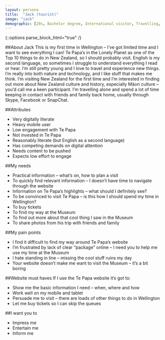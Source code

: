 ```yaml
---
layout: persona
title:  "Jack (tourist)"
image: "jack"
demographic: [20s, Bachelor degree, International visitor, Travelling, Museum visitor]
---
```


{::options parse_block_html="true" /}
<div class="col">

##About Jack
This is my first time in Wellington – I’ve got limited time and I want to see everything I can! Te Papa’s in the Lonely Planet as one of the Top 10 things to do in New Zealand, so I should probably visit. English is my second language, so sometimes I struggle to understand everything I read or hear.
I’m still pretty young and I love to travel and experience new things. I’m really into both nature and technology, and I like stuff that makes me think. I’m visiting New Zealand for the first time and I’m interested in finding out more about New Zealand culture and history, especially Māori culture – you’d call me a keen participant. I’m travelling alone and spend a lot of time keeping in contact with friends and family back home, usually through Skype, Facebook or SnapChat.

##Attributes
* Very digitally literate
* Heavy mobile user
* Low engagement with Te Papa
* Not invested in Te Papa
* Reasonably literate (but English as a second language)
* Has competing demands on digital attention
* Needs content to be pushed
* Expects low effort to engage


</div>
<div class="col">

##My needs
* Practical information – what’s on, how to plan a visit
* To quickly find relevant information – I doesn’t have time to navigate through the website
* Information on Te Papa’s highlights – what should I definitely see?
* To be convinced to visit Te Papa – is this how I should spend my time in Wellington?
* To buy tickets
* To find my way at the Museum
* To find out more about that cool thing I saw in the Museum
* To share photos from his trip with friends and family

##My pain points
* I find it difficult to find my way around Te Papa’s website
* I’m frustrated by lack of clear “package” online – I need you to help me use my time at the Museum
* I hate standing in line – missing the cool stuff ruins my day
* Your website doesn’t make me want to visit the Museum – it’s a bit boring


</div>
<div class="col">

##Website must haves
If I use the Te Papa website it’s got to:

* Show me the basic information I need – when, where and how
* Work well on my mobile and tablet
* Persuade me to visit – there are loads of other things to do in Wellington
* Let me buy tickets so I can skip the queues

##I want you to
* Impress me
* Entertain me
* Inform me

</div>

